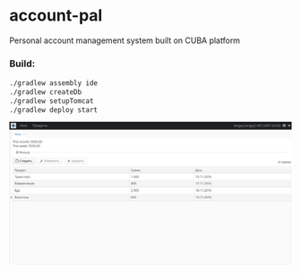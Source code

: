 # account-pal
Personal account management system built on CUBA platform

###  Build:

    ./gradlew assembly ide
    ./gradlew createDb
    ./gradlew setupTomcat
    ./gradlew deploy start




![screenshot]

[screenshot]: https://github.com/AdamSkywalker/account-pal/blob/master/screenshot.jpg
